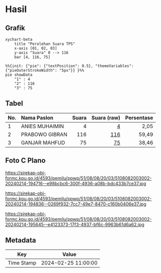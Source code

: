 # Hasil

## Grafik

```mermaid
xychart-beta
    title "Perolehan Suara TPS"
    x-axis [01, 02, 03]
    y-axis "Suara" 0 --> 116
    bar [4, 116, 75]
```

```mermaid
%%{init: {"pie": {"textPosition": 0.5}, "themeVariables": {"pieOuterStrokeWidth": "5px"}} }%%
pie showData
    "1" : 4
    "2" : 116
    "3" : 75
```

## Tabel

| No. | Nama Paslon    | Suara | Suara (raw) | Persentase |
|:--- |:-------------- | -----:| -----------:| ----------:|
| 1   | ANIES MUHAIMIN | 4     | [4][p-1]    | 2,05       |
| 2   | PRABOWO GIBRAN | 116   | [116][p-2]  | 59,49      |
| 3   | GANJAR MAHFUD  | 75    | [75][p-3]   | 38,46      |


[p-1]: https://github.com/gigit-pemilu/pemilu-2024-51-bali/blob/main/pilpres/hitung-suara/sub/51-bali/sub/08-buleleng/sub/08-kubutambahan/sub/2003-bontihing/sub/002-tps/sub/paslon-1.txt
[p-2]: https://github.com/gigit-pemilu/pemilu-2024-51-bali/blob/main/pilpres/hitung-suara/sub/51-bali/sub/08-buleleng/sub/08-kubutambahan/sub/2003-bontihing/sub/002-tps/sub/paslon-2.txt
[p-3]: https://github.com/gigit-pemilu/pemilu-2024-51-bali/blob/main/pilpres/hitung-suara/sub/51-bali/sub/08-buleleng/sub/08-kubutambahan/sub/2003-bontihing/sub/002-tps/sub/paslon-3.txt

## Foto C Plano

https://sirekap-obj-formc.kpu.go.id/4593/pemilu/ppwp/51/08/08/20/03/5108082003002-20240214-194716--e98bcbc6-300f-4936-a08b-bdc433b7ce37.jpg

https://sirekap-obj-formc.kpu.go.id/4593/pemilu/ppwp/51/08/08/20/03/5108082003002-20240214-194836--0269f932-7cc7-49e7-8470-c160b0406e37.jpg

https://sirekap-obj-formc.kpu.go.id/4593/pemilu/ppwp/51/08/08/20/03/5108082003002-20240214-195645--e4123373-17f3-4937-bf6c-9963b61d6a62.jpg


## Metadata

| Key        | Value               |
| ---------- | ------------------- |
| Time Stamp | 2024-02-25 11:00:00 |



